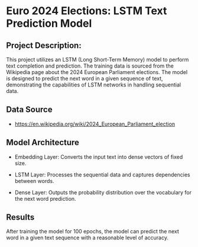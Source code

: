 # Euro 2024 Elections: LSTM Text Prediction Model

## Project Description:
This project utilizes an LSTM (Long Short-Term Memory) model to perform text completion and prediction. The training data is sourced from the Wikipedia page about the 2024 European Parliament elections. The model is designed to predict the next word in a given sequence of text, demonstrating the capabilities of LSTM networks in handling sequential data.

## Data Source
- https://en.wikipedia.org/wiki/2024_European_Parliament_election

## Model Architecture
- Embedding Layer: Converts the input text into dense vectors of fixed size.

- LSTM Layer: Processes the sequential data and captures dependencies between words.

- Dense Layer: Outputs the probability distribution over the vocabulary for the next word prediction.

## Results
After training the model for 100 epochs, the model can predict the next word in a given text sequence with a reasonable level of accuracy.
